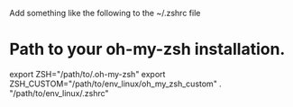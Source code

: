 Add something like the following to the ~/.zshrc file

  # Path to your oh-my-zsh installation.
  export ZSH="/path/to/.oh-my-zsh"
  export ZSH_CUSTOM="/path/to/env_linux/oh_my_zsh_custom"
  . "/path/to/env_linux/.zshrc"
